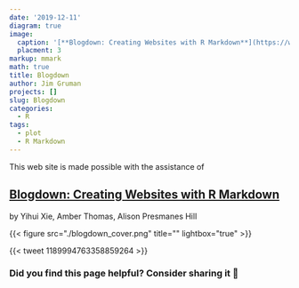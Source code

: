 ```yaml
---
date: '2019-12-11'
diagram: true
image: 
  caption: '[**Blogdown: Creating Websites with R Markdown**](https://www.crcpress.com/p/book/9780815363729)'
  placment: 3
markup: mmark
math: true
title: Blogdown
author: Jim Gruman
projects: []
slug: Blogdown
categories:
  - R
tags:
  - plot
  - R Markdown
---
```


This web site is made possible with the assistance of 

## [Blogdown: Creating Websites with R Markdown](https://bookdown.org/yihui/blogdown/)

by Yihui Xie, Amber Thomas, Alison Presmanes Hill

{{< figure src="./blogdown_cover.png" title="" lightbox="true" >}}

{{< tweet 1189994763358859264 >}}

### Did you find this page helpful? Consider sharing it 🙌
